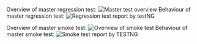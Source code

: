 
Overview of master regression test:
![Master test overview](https://github.com/v3ndi/Project-on-TestNG-on-OrangeHRM/assets/83697980/4b559916-0d58-4fa9-9052-c3c1690595d3)
Behaviour of master regression test:
![Regression test report by testNG](https://github.com/v3ndi/Project-on-TestNG-on-OrangeHRM/assets/83697980/62ffa1c9-9b86-42e5-824b-a3c0d2993e12)

Overview of master smoke test:
![Overview of smoke test](https://github.com/v3ndi/Project-on-TestNG-on-OrangeHRM/assets/83697980/0a8a7e26-a35a-4f84-8550-e4ba6cfda1e8)
Behaviour of master smoke test:
![Smoke test report by TESTNG](https://github.com/v3ndi/Project-on-TestNG-on-OrangeHRM/assets/83697980/8d58ac8a-fde0-4745-9100-9e285a1b1c59)

